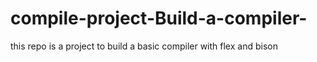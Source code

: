# compile-project-Build-a-compiler-
this repo is a project  to build a basic compiler with flex and bison
